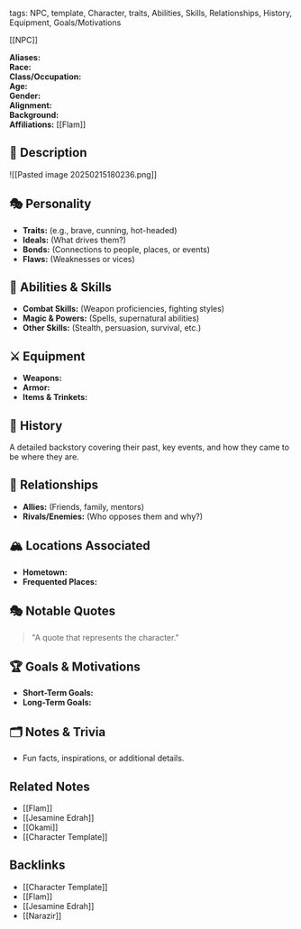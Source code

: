 tags: NPC, template, Character, traits, Abilities, Skills, Relationships, History, Equipment, Goals/Motivations

[[NPC]]

**Aliases:**  
**Race:**  
**Class/Occupation:**  
**Age:**  
**Gender:**  
**Alignment:**  
**Background:**  
**Affiliations:**  [[Flam]]

## 📝 Description  
![[Pasted image 20250215180236.png]]

## 🎭 Personality  
- **Traits:** (e.g., brave, cunning, hot-headed)  
- **Ideals:** (What drives them?)  
- **Bonds:** (Connections to people, places, or events)  
- **Flaws:** (Weaknesses or vices)  

## 🏹 Abilities & Skills  
- **Combat Skills:** (Weapon proficiencies, fighting styles)  
- **Magic & Powers:** (Spells, supernatural abilities)  
- **Other Skills:** (Stealth, persuasion, survival, etc.)  

## ⚔️ Equipment  
- **Weapons:**  
- **Armor:**  
- **Items & Trinkets:**  

## 📖 History  
A detailed backstory covering their past, key events, and how they came to be where they are.  

## 🧩 Relationships  
- **Allies:** (Friends, family, mentors)  
- **Rivals/Enemies:** (Who opposes them and why?)  

## 🏔️ Locations Associated  
- **Hometown:**  
- **Frequented Places:**  

## 🎭 Notable Quotes  
> "A quote that represents the character."

## 🏆 Goals & Motivations  
- **Short-Term Goals:**  
- **Long-Term Goals:**  

## 🗂️ Notes & Trivia  
- Fun facts, inspirations, or additional details.  


## Related Notes
- [[Flam]]
- [[Jesamine Edrah]]
- [[Okami]]
- [[Character Template]]

## Backlinks
- [[Character Template]]
- [[Flam]]
- [[Jesamine Edrah]]
- [[Narazir]]